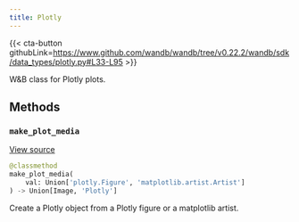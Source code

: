 ```yaml
---
title: Plotly
---
```


{{< cta-button githubLink=https://www.github.com/wandb/wandb/tree/v0.22.2/wandb/sdk/data_types/plotly.py#L33-L95 >}}

W&B class for Plotly plots.

## Methods

### `make_plot_media`

[View source](https://www.github.com/wandb/wandb/tree/v0.22.2/wandb/sdk/data_types/plotly.py#L38-L50)

```python
@classmethod
make_plot_media(
    val: Union['plotly.Figure', 'matplotlib.artist.Artist']
) -> Union[Image, 'Plotly']
```

Create a Plotly object from a Plotly figure or a matplotlib artist.

<!-- lazydoc-ignore-classmethod: internal -->
